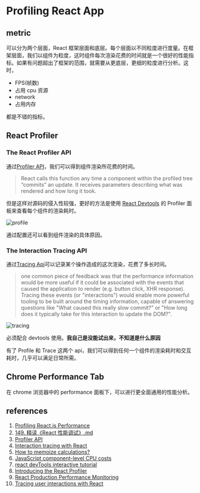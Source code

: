 # Profiling React App

## metric

可以分为两个层面，React 框架层面和底层。每个层面以不同粒度进行度量。在框架层面，我们以组件为粒度，这时组件每次渲染花费的时间就是一个很好的性能指标。如果有问题超出了框架的范围，就需要从更底层，更细的粒度进行分析。这时，

- FPS(帧数)
- 占用 cpu 资源
- network
- 占用内存

都是不错的指标。

## React Profiler

### The React Profiler API

通过[Profiler API](https://reactjs.org/docs/profiler.html)，我们可以得到组件渲染所花费的时间。

> React calls this function any time a component within the profiled tree “commits” an update. It receives parameters describing what was rendered and how long it took.

但是这样对源码的侵入性较强，更好的方法是使用 [React Devtools](https://reactjs.org/blog/2019/08/15/new-react-devtools.html) 的 Profiler 面板来查看每个组件的渲染耗时。

![profile](https://addyosmani.com/assets/images/876878.jpg)

通过配置还可以看到组件渲染的具体原因。

### The Interaction Tracing API

通过[Tracing Api](https://gist.github.com/bvaughn/8de925562903afd2e7a12554adcdda16)可以记录某个操作造成的这次渲染，花费了多长时间。

> one common piece of feedback was that the performance information would be more useful if it could be associated with the events that caused the application to render (e.g. button click, XHR response). Tracing these events (or "interactions") would enable more powerful tooling to be built around the timing information, capable of answering questions like "What caused this really slow commit?" or "How long does it typically take for this interaction to update the DOM?".

![tracing](https://addyosmani.com/assets/images/4324242.jpg)

必须配合 devtools 使用。**我自己是没能试出来，不知道是什么原因**

有了 Profile 和 Trace 这两个 api，我们可以得到任何一个组件的渲染耗时和交互耗时，几乎可以满足日常所需。

## Chrome Performance Tab

在 chrome 浏览器中的 performance 面板下，可以进行更全面通用的性能分析。

## references

1. [Profiling React.js Performance](https://addyosmani.com/blog/profiling-react-js/)
2. [149. 精读《React 性能调试》.md](https://github.com/dt-fe/weekly/blob/v2/149.%20%E7%B2%BE%E8%AF%BB%E3%80%8AReact%20%E6%80%A7%E8%83%BD%E8%B0%83%E8%AF%95%E3%80%8B.md)
3. [Profiler API](https://reactjs.org/docs/profiler.html)
4. [Interaction tracing with React](https://gist.github.com/bvaughn/8de925562903afd2e7a12554adcdda16)
5. [How to memoize calculations?](https://reactjs.org/docs/hooks-faq.html#how-to-memoize-calculations)
6. [JavaScript component-level CPU costs](https://calendar.perfplanet.com/2019/javascript-component-level-cpu-costs/)
7. [react devTools interactive tutorial](https://react-devtools-tutorial.now.sh/)
8. [Introducing the React Profiler](https://reactjs.org/blog/2018/09/10/introducing-the-react-profiler.html)
9. [React Production Performance Monitoring](https://kentcdodds.com/blog/react-production-performance-monitoring)
10. [Tracing user interactions with React](https://kentcdodds.com/blog/tracing-user-interactions-with-react)
